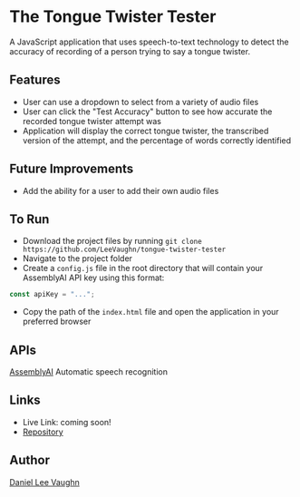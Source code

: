 # The Tongue Twister Tester

A JavaScript application that uses speech-to-text technology to detect the accuracy of recording of a person trying to say a tongue twister.

## Features

* User can use a dropdown to select from a variety of audio files
* User can click the "Test Accuracy" button to see how accurate the recorded tongue twister attempt was
* Application will display the correct tongue twister, the transcribed version of the attempt, and the percentage of words correctly identified

## Future Improvements

* Add the ability for a user to add their own audio files

## To Run

* Download the project files by running `git clone https://github.com/LeeVaughn/tongue-twister-tester`
* Navigate to the project folder
* Create a `config.js` file in the root directory that will contain your AssemblyAI API key using this format:
``` javascript
const apiKey = "...";
```
* Copy the path of the `index.html` file and open the application in your preferred browser

## APIs

[AssemblyAI](https://www.assemblyai.com/) Automatic speech recognition

## Links

* Live Link: coming soon!
* [Repository](https://github.com/LeeVaughn/tongue-twister-tester)

## Author

[Daniel Lee Vaughn](https://github.com/LeeVaughn)